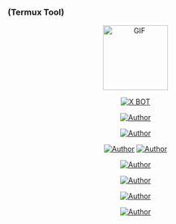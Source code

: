   ### (Termux Tool)

<p align="center">
<img src="https://d.top4top.io/p_1837luigd0.gif" alt="GIF" width="128" height="128"/>
</p>
<p align="center">
<a href="#"><img title="X BOT" src="https://img.shields.io/badge/Dark-Bot-blue?colorA=%23ff0000&colorB=%23017e40&style=for-the-badge"></a>
</p>
<p align="center">
<a href="https://github.com/MEHAJIBSHA"><img title="Author" src="https://img.shields.io/badge/Author-MrDevils-orange.svg?style=for-the-badge&logo=github"></a>
<p align="center">
<a href="https://github.com/topics/termux-hacking?o=desc&s=forks"><img title="Author" src="https://img.shields.io/badge/Termux-hacking-orange.svg?style=for-the-badge&logo=github"></a>
<p align="center">
<p align="center">
<a href="https://github.com/nuhmanpk/telegram-bots"><img title="Author" src="https://img.shields.io/badge/Telegram-Bots-orange.svg?style=for-the-badge&logo=github"></a>
<a href="https://github.com/topics/termux-tool?o=desc&s=forks"><img title="Author" src="https://img.shields.io/badge/Termux-Tool-orange.svg?style=for-the-badge&logo=github"></a>
<p align="center">
<a href="https://github.com/nuhmanpk/telegram-bots"><img title="Author" src="https://img.shields.io/badge/Telegram-Bots-orange.svg?style=for-the-badge&logo=github"></a>
<p align="center">
<a href="https://github.com/topics/bot-telegram"><img title="Author" src="https://img.shields.io/badge/Bot-Telegram-orange.svg?style=for-the-badge&logo=github"></a>
</p>



<p align="center">
<a href="https://github.com/topics/termux-hacking?o=desc&s=forks"><img title="Author" src="https://img.shields.io/badge/Termux-hacking-orange.svg?style=for-the-badge&logo=github"></a>
<p align="center">
<a href="https://github.com/topics/bot-telegram"><img title="Author" src="https://img.shields.io/badge/Bot-Telegram-orange.svg?style=for-the-badge&logo=github"></a>
</p>



